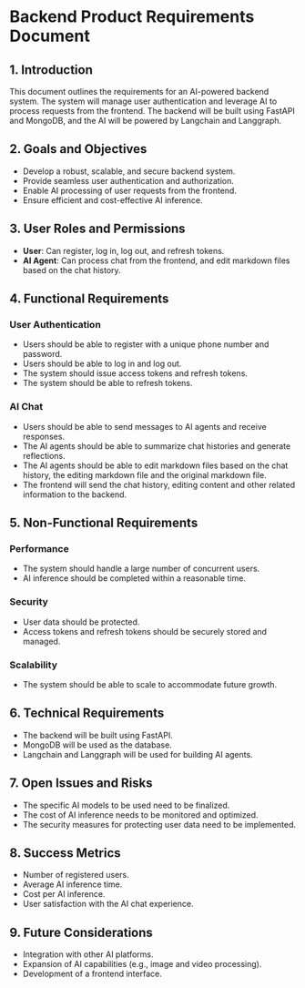 # Backend Product Requirements Document

## 1. Introduction
This document outlines the requirements for an AI-powered backend system.  The system will manage user authentication and leverage AI to process requests from the frontend.  The backend will be built using FastAPI and MongoDB, and the AI will be powered by Langchain and Langgraph.

## 2. Goals and Objectives
* Develop a robust, scalable, and secure backend system.
* Provide seamless user authentication and authorization.
* Enable AI processing of user requests from the frontend.
* Ensure efficient and cost-effective AI inference.

## 3. User Roles and Permissions
* **User**: Can register, log in, log out, and refresh tokens.
* **AI Agent**: Can process chat from the frontend, and edit markdown files based on the chat history.

## 4. Functional Requirements

### User Authentication
* Users should be able to register with a unique phone number and password.
* Users should be able to log in and log out.
* The system should issue access tokens and refresh tokens.
* The system should be able to refresh tokens.

### AI Chat
* Users should be able to send messages to AI agents and receive responses.
* The AI agents should be able to summarize chat histories and generate reflections.
* The AI agents should be able to edit markdown files based on the chat history, the editing markdown file and the original markdown file.
* The frontend will send the chat history, editing content and other related information to the backend.

## 5. Non-Functional Requirements

### Performance
* The system should handle a large number of concurrent users.
* AI inference should be completed within a reasonable time.

### Security
* User data should be protected.
* Access tokens and refresh tokens should be securely stored and managed.

### Scalability
* The system should be able to scale to accommodate future growth.

## 6. Technical Requirements
* The backend will be built using FastAPI.
* MongoDB will be used as the database.
* Langchain and Langgraph will be used for building AI agents.

## 7. Open Issues and Risks
* The specific AI models to be used need to be finalized.
* The cost of AI inference needs to be monitored and optimized.
* The security measures for protecting user data need to be implemented.

## 8. Success Metrics
* Number of registered users.
* Average AI inference time.
* Cost per AI inference.
* User satisfaction with the AI chat experience.

## 9. Future Considerations
* Integration with other AI platforms.
* Expansion of AI capabilities (e.g., image and video processing).
* Development of a frontend interface.